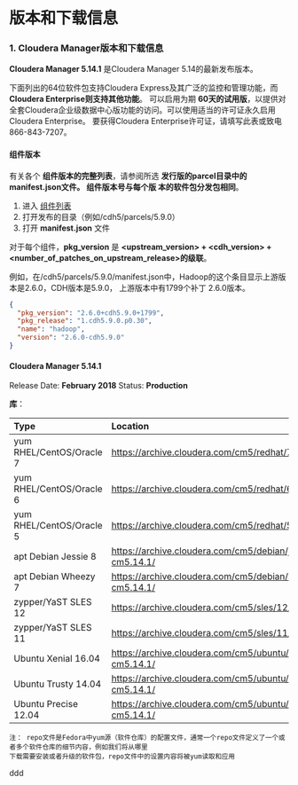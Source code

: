 版本和下载信息
=================================================================================
### 1. Cloudera Manager版本和下载信息
**Cloudera Manager 5.14.1** 是Cloudera Manager 5.14的最新发布版本。

下面列出的64位软件包支持Cloudera Express及其广泛的监控和管理功能，而 **Cloudera Enterprise则支持其他功能**。
可以启用为期 **60天的试用版**，以提供对全套Cloudera企业级数据中心版功能的访问。可以使用适当的许可证永久启用
Cloudera Enterprise。 要获得Cloudera Enterprise许可证，请填写此表或致电866-843-7207。

#### 组件版本
有关各个 **组件版本的完整列表**，请参阅所选 **发行版的parcel目录中的manifest.json文件。 组件版本号与每个版
本的软件包分发包相同**。
1. 进入 [组件列表](https://archive.cloudera.com/cdh5/parcels/)
2. 打开发布的目录（例如/cdh5/parcels/5.9.0）
3. 打开 **manifest.json** 文件

对于每个组件，**pkg_version** 是 **<upstream_version> + <cdh_version> +
<number_of_patches_on_upstream_release>的级联**。

例如，在/cdh5/parcels/5.9.0/manifest.json中，Hadoop的这个条目显示上游版本是2.6.0，CDH版本是5.9.0，
上游版本中有1799个补丁 2.6.0版本。
```json
{
  "pkg_version": "2.6.0+cdh5.9.0+1799",
  "pkg_release": "1.cdh5.9.0.p0.30",
  "name": "hadoop",
  "version": "2.6.0-cdh5.9.0"
}
```

#### Cloudera Manager 5.14.1
Release Date: **February 2018** Status: **Production**

**库**：

| Type | Location | Repo File | Tarball File |
|:-----|:-----|:---------|:-------------|
| yum RHEL/CentOS/Oracle 7 | https://archive.cloudera.com/cm5/redhat/7/x86_64/cm/5.14.1/ | https://archive.cloudera.com/cm5/redhat/7/x86_64/cm/cloudera-manager.repo | https://archive.cloudera.com/cm5/cm/5/cloudera-manager-centos7-cm5.14.1_x86_64.tar.gz |
| yum RHEL/CentOS/Oracle 6 | https://archive.cloudera.com/cm5/redhat/6/x86_64/cm/5.14.1/ | https://archive.cloudera.com/cm5/redhat/6/x86_64/cm/cloudera-manager.repo | https://archive.cloudera.com/cm5/cm/5/cloudera-manager-el6-cm5.14.1_x86_64.tar.gz |
| yum RHEL/CentOS/Oracle 5 | https://archive.cloudera.com/cm5/redhat/5/x86_64/cm/5.14.1/ | https://archive.cloudera.com/cm5/redhat/5/x86_64/cm/cloudera-manager.repo | https://archive.cloudera.com/cm5/cm/5/cloudera-manager-el5-cm5.14.1_x86_64.tar.gz |
| apt Debian Jessie 8 |  	https://archive.cloudera.com/cm5/debian/jessie/amd64/cm/dists/jessie-cm5.14.1/ | https://archive.cloudera.com/cm5/debian/jessie/amd64/cm/cloudera.list | https://archive.cloudera.com/cm5/cm/5/cloudera-manager-jessie-cm5.14.1_amd64.tar.gz |
| apt Debian Wheezy 7 | https://archive.cloudera.com/cm5/debian/wheezy/amd64/cm/dists/wheezy-cm5.14.1/ | https://archive.cloudera.com/cm5/debian/wheezy/amd64/cm/cloudera.list | https://archive.cloudera.com/cm5/cm/5/cloudera-manager-wheezy-cm5.14.1_amd64.tar.gz |
| zypper/YaST SLES 12 | https://archive.cloudera.com/cm5/sles/12/x86_64/cm/5.14.1/ | https://archive.cloudera.com/cm5/sles/12/x86_64/cm/cloudera-cm.repo | https://archive.cloudera.com/cm5/cm/5/cloudera-manager-sles12-cm5.14.1_x86_64.tar.gz |
| zypper/YaST SLES 11 | https://archive.cloudera.com/cm5/sles/11/x86_64/cm/5.14.1/ | https://archive.cloudera.com/cm5/sles/11/x86_64/cm/cloudera-manager.repo | https://archive.cloudera.com/cm5/cm/5/cloudera-manager-sles11-cm5.14.1_x86_64.tar.gz |
| Ubuntu Xenial 16.04 | https://archive.cloudera.com/cm5/ubuntu/xenial/amd64/cm/dists/xenial-cm5.14.1/ | https://archive.cloudera.com/cm5/ubuntu/xenial/amd64/cm/cloudera.list | https://archive.cloudera.com/cm5/cm/5/cloudera-manager-xenial-cm5.14.1_amd64.tar.gz |
| Ubuntu Trusty 14.04 | https://archive.cloudera.com/cm5/ubuntu/trusty/amd64/cm/dists/trusty-cm5.14.1/ | https://archive.cloudera.com/cm5/ubuntu/trusty/amd64/cm/cloudera.list | https://archive.cloudera.com/cm5/cm/5/cloudera-manager-trusty-cm5.14.1_amd64.tar.gz |
| Ubuntu Precise 12.04 | https://archive.cloudera.com/cm5/ubuntu/precise/amd64/cm/dists/precise-cm5.14.1/ | https://archive.cloudera.com/cm5/ubuntu/precise/amd64/cm/cloudera.list | https://archive.cloudera.com/cm5/cm/5/cloudera-manager-precise-cm5.14.1_amd64.tar.gz |

```
注： repo文件是Fedora中yum源（软件仓库）的配置文件，通常一个repo文件定义了一个或者多个软件仓库的细节内容，例如我们将从哪里
下载需要安装或者升级的软件包，repo文件中的设置内容将被yum读取和应用
```









































ddd

